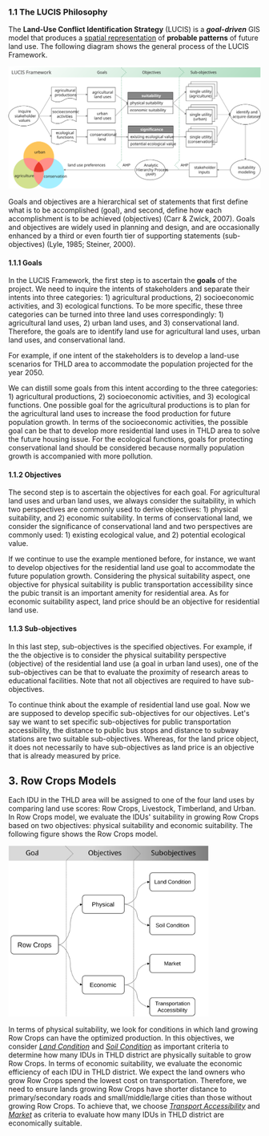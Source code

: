 ### 1.1 The LUCIS Philosophy

The **Land-Use Conflict Identification Strategy** (LUCIS) is a
***goal-driven*** GIS model that produces a <ins>spatial representation</ins>
of **probable patterns** of future land use.
The following diagram shows the general process of the LUCIS Framework.

![lucis_workflow](../../../img/dgrm/lucis_workflow.svg)

Goals and objectives are a hierarchical set of statements that first define
what is to be accomplished (goal), and second, define how each accomplishment
is to be achieved (objectives) (Carr & Zwick, 2007). Goals and objectives are
widely used in planning and design, and are occasionally enhanced by a third
or even fourth tier of supporting statements (sub-objectives) (Lyle, 1985; Steiner, 2000).

#### 1.1.1 Goals

In the LUCIS Framework, the first step is to ascertain the **goals** of the project.
We need to inquire the intents of stakeholders and separate their intents into
three categories: 1) agricultural productions, 2) socioeconomic activities, and
3) ecological functions.
To be more specific, these three categories can be turned into three land uses
correspondingly: 1) agricultural land uses, 2) urban land uses, and 3) conservational land.
Therefore, the goals are to identify land use for agricultural land uses, urban
land uses, and conservational land.

For example, if one intent of the stakeholders is to develop a land-use scenarios for THLD area to accommodate the population projected for the year 2050.

We can distill some goals from this intent according to the three categories: 1) agricultural productions, 2) socioeconomic activities, and 3) ecological functions. One possible goal for the agricultural productions is to plan for the agricultural land uses to increase the food production for future population growth. In terms of the socioeconomic activities, the possible goal can be that to develop more residential land uses in THLD area to solve the future housing issue. For the ecological functions, goals for protecting conservational land should be considered because normally population growth is accompanied with more pollution.

#### 1.1.2 Objectives

The second step is to ascertain the objectives for each goal. For agricultural land uses and urban land uses, we always consider the suitability, in which two perspectives are commonly used to derive objectives: 1) physical suitability, and 2) economic suitability. In terms of conservational land, we consider the significance of conservational land and two perspectives are commonly used: 1) existing ecological value, and 2) potential ecological value.

If we continue to use the example mentioned before, for instance, we want to develop objectives for the residential land use goal to accommodate the future population growth. Considering the physical suitability aspect, one objective for physical suitability is public transportation accessibility since the pubic transit is an important amenity for residential area. As for economic suitability aspect, land price should be an objective for residential land use.

#### 1.1.3 Sub-objectives

In this last step, sub-objectives is the specified objectives. For example, if the the objective is to consider the physical suitability perspective (objective) of the residential land use (a goal in urban land uses), one of the sub-objectives can be that to evaluate the proximity of research areas to educational facilities. Note that not all objectives are required to have sub-objectives.

To continue think about the example of residential land use goal. Now we are supposed to develop specific sub-objectives for our objectives. Let's say we want to set specific sub-objectives for public transportation accessibility, the distance to public bus stops and distance to subway stations are two suitable sub-objectives. Whereas, for the land price object, it does not necessarily to have sub-objectives as land price is an objective that is already measured by price.

## 3. Row Crops Models

Each IDU in the THLD area will be assigned to one of the four land uses by
comparing land use scores: Row Crops, Livestock, Timberland, and Urban.
In Row Crops model, we evaluate the IDUs' suitability in growing Row Crops based
on two objectives: physical suitability and economic suitability.
The following figure shows the Row Crops model.

<img src="../../../img/dgrm/RowCrops_model.svg" alt= "RowCrops_model" width="400">

In terms of physical suitability, we look for conditions in which land
growing Row Crops can have the optimized production.
In this objectives, we consider [_Land Condition_](https://github.com/SERVIR-WA/GALUP/wiki/models_ag#land-condition-physical)
and [_Soil Condition_](https://github.com/SERVIR-WA/GALUP/wiki/models_ag#soil-condition-physical)
as important criteria to determine how many IDUs in THLD district are physically
suitable to grow Row Crops.
In terms of economic suitability, we evaluate the economic efficiency of each IDU
in THLD district.
We expect the land owners who grow Row Crops spend the lowest cost on transportation.
Therefore, we need to ensure lands growing Row Crops have shorter distance to
primary/secondary roads and small/middle/large cities than those without growing
Row Crops.
To achieve that, we choose
[_Transport Accessibility_](https://github.com/SERVIR-WA/GALUP/wiki/models_ag#transport-accessibility-economic)
and [_Market_](https://github.com/SERVIR-WA/GALUP/wiki/models_ag#market-economic)
as criteria to evaluate how many IDUs in THLD district are economically suitable.
